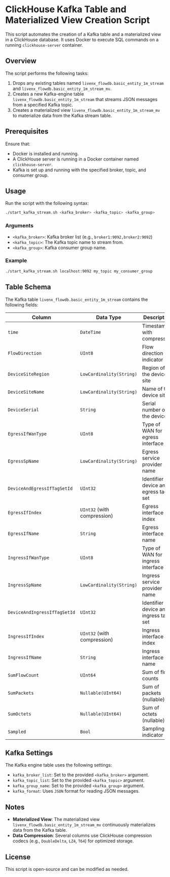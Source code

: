 
# ClickHouse Kafka Table and Materialized View Creation Script

This script automates the creation of a Kafka table and a materialized view in a ClickHouse database. It uses Docker to execute SQL commands on a running `clickhouse-server` container.

## Overview

The script performs the following tasks:
1. Drops any existing tables named `livenx_flowdb.basic_entity_1m_stream` and `livenx_flowdb.basic_entity_1m_stream_mv`.
2. Creates a new Kafka-engine table `livenx_flowdb.basic_entity_1m_stream` that streams JSON messages from a specified Kafka topic.
3. Creates a materialized view `livenx_flowdb.basic_entity_1m_stream_mv` to materialize data from the Kafka stream table.

## Prerequisites

Ensure that:
- Docker is installed and running.
- A ClickHouse server is running in a Docker container named `clickhouse-server`.
- Kafka is set up and running with the specified broker, topic, and consumer group.

## Usage

Run the script with the following syntax:
```bash
./start_kafka_stream.sh <kafka_broker> <kafka_topic> <kafka_group>
```

### Arguments
- `<kafka_broker>`: Kafka broker list (e.g., `broker1:9092,broker2:9092`)
- `<kafka_topic>`: The Kafka topic name to stream from.
- `<kafka_group>`: Kafka consumer group name.

### Example
```bash
./start_kafka_stream.sh localhost:9092 my_topic my_consumer_group
```

## Table Schema

The Kafka table `livenx_flowdb.basic_entity_1m_stream` contains the following fields:

| Column               | Data Type                       | Description                                 |
|----------------------|---------------------------------|---------------------------------------------|
| `time`               | `DateTime`                      | Timestamp with compression                  |
| `FlowDirection`      | `UInt8`                         | Flow direction indicator                    |
| `DeviceSiteRegion`   | `LowCardinality(String)`        | Region of the device site                   |
| `DeviceSiteName`     | `LowCardinality(String)`        | Name of the device site                     |
| `DeviceSerial`       | `String`                        | Serial number of the device                 |
| `EgressIfWanType`    | `UInt8`                         | Type of WAN for egress interface            |
| `EgressSpName`       | `LowCardinality(String)`        | Egress service provider name                |
| `DeviceAndEgressIfTagSetId` | `UInt32`                | Identifier for device and egress tag set    |
| `EgressIfIndex`      | `UInt32` (with compression)     | Egress interface index                      |
| `EgressIfName`       | `String`                        | Egress interface name                       |
| `IngressIfWanType`   | `UInt8`                         | Type of WAN for ingress interface           |
| `IngressSpName`      | `LowCardinality(String)`        | Ingress service provider name               |
| `DeviceAndIngressIfTagSetId` | `UInt32`              | Identifier for device and ingress tag set   |
| `IngressIfIndex`     | `UInt32` (with compression)     | Ingress interface index                     |
| `IngressIfName`      | `String`                        | Ingress interface name                      |
| `SumFlowCount`       | `UInt64`                        | Sum of flow counts                          |
| `SumPackets`         | `Nullable(UInt64)`              | Sum of packets (nullable)                   |
| `SumOctets`          | `Nullable(UInt64)`              | Sum of octets (nullable)                    |
| `Sampled`            | `Bool`                          | Sampling indicator                          |

## Kafka Settings

The Kafka engine table uses the following settings:
- `kafka_broker_list`: Set to the provided `<kafka_broker>` argument.
- `kafka_topic_list`: Set to the provided `<kafka_topic>` argument.
- `kafka_group_name`: Set to the provided `<kafka_group>` argument.
- `kafka_format`: Uses `JSON` format for reading JSON messages.

## Notes

- **Materialized View**: The materialized view `livenx_flowdb.basic_entity_1m_stream_mv` continuously materializes data from the Kafka table.
- **Data Compression**: Several columns use ClickHouse compression codecs (e.g., `DoubleDelta`, `LZ4`, `T64`) for optimized storage.

## License

This script is open-source and can be modified as needed.


